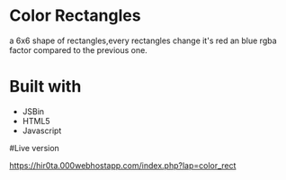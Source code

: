 # Color Rectangles

a 6x6 shape of rectangles,every rectangles change it's red an blue rgba factor compared to the previous one.

# Built with

- JSBin
- HTML5
- Javascript

#Live version

https://hir0ta.000webhostapp.com/index.php?lap=color_rect